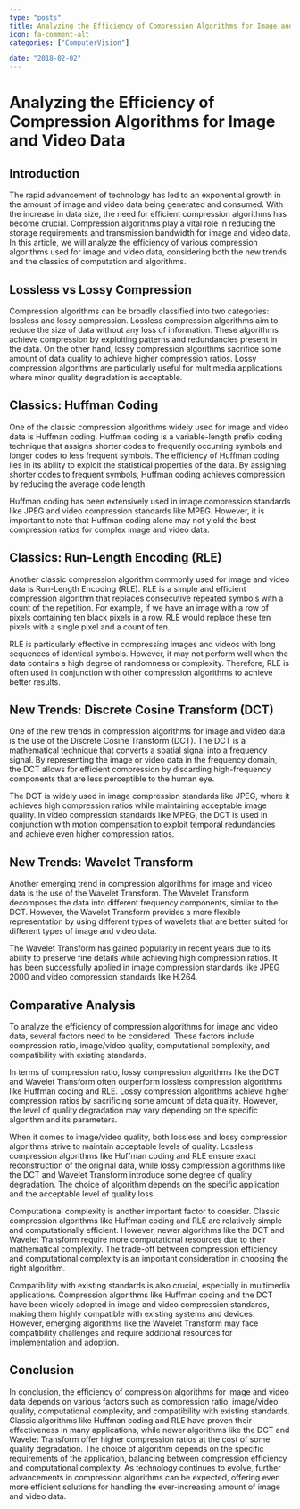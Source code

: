 ```yaml
---
type: "posts"
title: Analyzing the Efficiency of Compression Algorithms for Image and Video Data
icon: fa-comment-alt
categories: ["ComputerVision"]

date: "2018-02-02"
---
```




# Analyzing the Efficiency of Compression Algorithms for Image and Video Data

## Introduction

The rapid advancement of technology has led to an exponential growth in the amount of image and video data being generated and consumed. With the increase in data size, the need for efficient compression algorithms has become crucial. Compression algorithms play a vital role in reducing the storage requirements and transmission bandwidth for image and video data. In this article, we will analyze the efficiency of various compression algorithms used for image and video data, considering both the new trends and the classics of computation and algorithms.

## Lossless vs Lossy Compression

Compression algorithms can be broadly classified into two categories: lossless and lossy compression. Lossless compression algorithms aim to reduce the size of data without any loss of information. These algorithms achieve compression by exploiting patterns and redundancies present in the data. On the other hand, lossy compression algorithms sacrifice some amount of data quality to achieve higher compression ratios. Lossy compression algorithms are particularly useful for multimedia applications where minor quality degradation is acceptable.

## Classics: Huffman Coding

One of the classic compression algorithms widely used for image and video data is Huffman coding. Huffman coding is a variable-length prefix coding technique that assigns shorter codes to frequently occurring symbols and longer codes to less frequent symbols. The efficiency of Huffman coding lies in its ability to exploit the statistical properties of the data. By assigning shorter codes to frequent symbols, Huffman coding achieves compression by reducing the average code length.

Huffman coding has been extensively used in image compression standards like JPEG and video compression standards like MPEG. However, it is important to note that Huffman coding alone may not yield the best compression ratios for complex image and video data.

## Classics: Run-Length Encoding (RLE)

Another classic compression algorithm commonly used for image and video data is Run-Length Encoding (RLE). RLE is a simple and efficient compression algorithm that replaces consecutive repeated symbols with a count of the repetition. For example, if we have an image with a row of pixels containing ten black pixels in a row, RLE would replace these ten pixels with a single pixel and a count of ten.

RLE is particularly effective in compressing images and videos with long sequences of identical symbols. However, it may not perform well when the data contains a high degree of randomness or complexity. Therefore, RLE is often used in conjunction with other compression algorithms to achieve better results.

## New Trends: Discrete Cosine Transform (DCT)

One of the new trends in compression algorithms for image and video data is the use of the Discrete Cosine Transform (DCT). The DCT is a mathematical technique that converts a spatial signal into a frequency signal. By representing the image or video data in the frequency domain, the DCT allows for efficient compression by discarding high-frequency components that are less perceptible to the human eye.

The DCT is widely used in image compression standards like JPEG, where it achieves high compression ratios while maintaining acceptable image quality. In video compression standards like MPEG, the DCT is used in conjunction with motion compensation to exploit temporal redundancies and achieve even higher compression ratios.

## New Trends: Wavelet Transform

Another emerging trend in compression algorithms for image and video data is the use of the Wavelet Transform. The Wavelet Transform decomposes the data into different frequency components, similar to the DCT. However, the Wavelet Transform provides a more flexible representation by using different types of wavelets that are better suited for different types of image and video data.

The Wavelet Transform has gained popularity in recent years due to its ability to preserve fine details while achieving high compression ratios. It has been successfully applied in image compression standards like JPEG 2000 and video compression standards like H.264.

## Comparative Analysis

To analyze the efficiency of compression algorithms for image and video data, several factors need to be considered. These factors include compression ratio, image/video quality, computational complexity, and compatibility with existing standards.

In terms of compression ratio, lossy compression algorithms like the DCT and Wavelet Transform often outperform lossless compression algorithms like Huffman coding and RLE. Lossy compression algorithms achieve higher compression ratios by sacrificing some amount of data quality. However, the level of quality degradation may vary depending on the specific algorithm and its parameters.

When it comes to image/video quality, both lossless and lossy compression algorithms strive to maintain acceptable levels of quality. Lossless compression algorithms like Huffman coding and RLE ensure exact reconstruction of the original data, while lossy compression algorithms like the DCT and Wavelet Transform introduce some degree of quality degradation. The choice of algorithm depends on the specific application and the acceptable level of quality loss.

Computational complexity is another important factor to consider. Classic compression algorithms like Huffman coding and RLE are relatively simple and computationally efficient. However, newer algorithms like the DCT and Wavelet Transform require more computational resources due to their mathematical complexity. The trade-off between compression efficiency and computational complexity is an important consideration in choosing the right algorithm.

Compatibility with existing standards is also crucial, especially in multimedia applications. Compression algorithms like Huffman coding and the DCT have been widely adopted in image and video compression standards, making them highly compatible with existing systems and devices. However, emerging algorithms like the Wavelet Transform may face compatibility challenges and require additional resources for implementation and adoption.

## Conclusion

In conclusion, the efficiency of compression algorithms for image and video data depends on various factors such as compression ratio, image/video quality, computational complexity, and compatibility with existing standards. Classic algorithms like Huffman coding and RLE have proven their effectiveness in many applications, while newer algorithms like the DCT and Wavelet Transform offer higher compression ratios at the cost of some quality degradation. The choice of algorithm depends on the specific requirements of the application, balancing between compression efficiency and computational complexity. As technology continues to evolve, further advancements in compression algorithms can be expected, offering even more efficient solutions for handling the ever-increasing amount of image and video data.